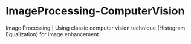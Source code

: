# ImageProcessing-ComputerVision
Image Processing | Using classic computer vision technique (Histogram Equalization) for image enhancement.
